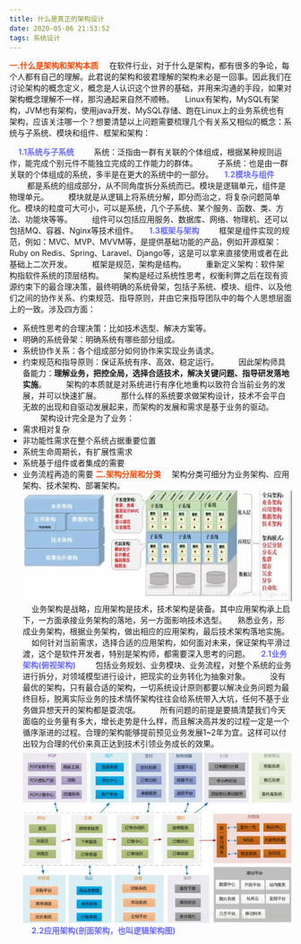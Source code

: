 ```yaml
---
title: 什么是真正的架构设计
date: 2020-05-06 21:53:52
tags: 系统设计
---
```

<b style="color: orangered">一.什么是架构和架构本质</b>
&nbsp;&nbsp;&nbsp;&nbsp;在软件行业，对于什么是架构，都有很多的争论，每个人都有自己的理解。此君说的架构和彼君理解的架构未必是一回事。因此我们在讨论架构的概念定义，概念是人认识这个世界的基础，并用来沟通的手段，如果对架构概念理解不一样，那沟通起来自然不顺畅。
&nbsp;&nbsp;&nbsp;&nbsp;Linux有架构，MySQL有架构，JVM也有架构，使用java开发、MySQL存储、跑在Linux上的业务系统也有架构，应该关注哪一个？想要清楚以上问题需要梳理几个有关系又相似的概念：系统与子系统、模块和组件、框架和架构：
<!-- more -->
&nbsp;&nbsp;&nbsp;&nbsp;<b style="color: #6A6AFF">1.1系统与子系统</b>
&nbsp;&nbsp;&nbsp;&nbsp;&nbsp;&nbsp;&nbsp;&nbsp;系统：泛指由一群有关联的个体组成，根据某种规则运作，能完成个别元件不能独立完成的工作能力的群体。
&nbsp;&nbsp;&nbsp;&nbsp;&nbsp;&nbsp;&nbsp;&nbsp;子系统：也是由一群关联的个体组成的系统，多半是在更大的系统中的一部分。
&nbsp;&nbsp;&nbsp;&nbsp;<b style="color: #6A6AFF">1.2模块与组件</b>
&nbsp;&nbsp;&nbsp;&nbsp;&nbsp;&nbsp;&nbsp;&nbsp;都是系统的组成部分，从不同角度拆分系统而已。模块是逻辑单元，组件是物理单元。
&nbsp;&nbsp;&nbsp;&nbsp;&nbsp;&nbsp;&nbsp;&nbsp;模块就是从逻辑上将系统分解，即分而治之，将复杂问题简单化。模块的粒度可大可小，可以是系统，几个子系统、某个服务、函数、类、方法、功能块等等。
&nbsp;&nbsp;&nbsp;&nbsp;&nbsp;&nbsp;&nbsp;&nbsp;组件可以包括应用服务、数据库、网络、物理机、还可以包括MQ、容器、Nginx等技术组件。
&nbsp;&nbsp;&nbsp;&nbsp;<b style="color: #6A6AFF">1.3框架与架构</b>
&nbsp;&nbsp;&nbsp;&nbsp;&nbsp;&nbsp;&nbsp;&nbsp;框架是组件实现的规范，例如：MVC、MVP、MVVM等，是提供基础功能的产品，例如开源框架：Ruby on Redis、Spring、Laravel、Django等，这是可以拿来直接使用或者在此基础上二次开发。
&nbsp;&nbsp;&nbsp;&nbsp;&nbsp;&nbsp;&nbsp;&nbsp;框架是规范，架构是结构。
&nbsp;&nbsp;&nbsp;&nbsp;&nbsp;&nbsp;&nbsp;&nbsp;重新定义架构：软件架构指软件系统的顶层结构。
&nbsp;&nbsp;&nbsp;&nbsp;&nbsp;&nbsp;&nbsp;&nbsp;架构是经过系统性思考，权衡利弊之后在现有资源约束下的最合理决策，最终明确的系统骨架，包括子系统、模块、组件、以及他们之间的协作关系、约束规范、指导原则，并由它来指导团队中的每个人思想层面上的一致。涉及四方面：
- 系统性思考的合理决策：比如技术选型、解决方案等。
- 明确的系统骨架：明确系统有哪些部分组成。
- 系统协作关系：各个组成部分如何协作来实现业务请求。
- 约束规范和指导原则：保证系统有序、高效、稳定运行。
&nbsp;&nbsp;&nbsp;&nbsp;&nbsp;&nbsp;&nbsp;&nbsp;因此架构师具备能力：<b>理解业务，把控全局，选择合适技术，解决关键问题、指导研发落地实施</b>。
&nbsp;&nbsp;&nbsp;&nbsp;&nbsp;&nbsp;&nbsp;&nbsp;架构的本质就是对系统进行有序化地重构以致符合当前业务的发展，并可以快速扩展。
&nbsp;&nbsp;&nbsp;&nbsp;&nbsp;&nbsp;&nbsp;&nbsp;那什么样的系统要求做架构设计，技术不会平白无故的出现和自驱动发展起来，而架构的发展和需求是基于业务的驱动。
&nbsp;&nbsp;&nbsp;&nbsp;&nbsp;&nbsp;&nbsp;&nbsp;架构设计完全是为了业务：
- 需求相对复杂
- 非功能性需求在整个系统占据重要位置
- 系统生命周期长，有扩展性需求
- 系统基于组件或者集成的需要
- 业务流程再造的需要
<b style="color: orangered">二.架构分层和分类</b>
&nbsp;&nbsp;&nbsp;&nbsp;架构分类可细分为业务架构、应用架构、技术架构、部署架构。
![系统架构图](什么是真正的架构设计/架构1.jpg)
&nbsp;&nbsp;&nbsp;&nbsp;业务架构是战略，应用架构是技术，技术架构是装备。其中应用架构承上启下，一方面承接业务架构的落地，另一方面影响技术选型。
&nbsp;&nbsp;&nbsp;&nbsp;熟悉业务，形成业务架构，根据业务架构，做出相应的应用架构，最后技术架构落地实施。
&nbsp;&nbsp;&nbsp;&nbsp;如何针对当前需求，选择合适的应用架构，如何面对未来，保证架构平滑过渡，这个是软件开发者，特别是架构师，都需要深入思考的问题。
&nbsp;&nbsp;&nbsp;&nbsp;<b style="color: #6A6AFF">2.1业务架构(俯视架构)</b>
&nbsp;&nbsp;&nbsp;&nbsp;&nbsp;&nbsp;&nbsp;&nbsp;包括业务规划、业务模块、业务流程，对整个系统的业务进行拆分，对领域模型进行设计，把现实的业务转化为抽象对象。
&nbsp;&nbsp;&nbsp;&nbsp;&nbsp;&nbsp;&nbsp;&nbsp;没有最优的架构，只有最合适的架构，一切系统设计原则都要以解决业务问题为最终目标，脱离实际业务的技术情怀架构往往会给系统带入大坑，任何不基于业务做异想天开的架构都是耍流氓。
&nbsp;&nbsp;&nbsp;&nbsp;&nbsp;&nbsp;&nbsp;&nbsp;所有问题的前提是要搞清楚我们今天面临的业务量有多大，增长走势是什么样，而且解决高并发的过程一定是一个循序渐进的过程。合理的架构能够提前预见业务发展1~2年为宜。这样可以付出较为合理的代价来真正达到技术引领业务成长的效果。
![京东业务架构图](什么是真正的架构设计/架构2.jpg)
&nbsp;&nbsp;&nbsp;&nbsp;<b style="color: #6A6AFF">2.2应用架构(剖面架构，也叫逻辑架构图)</b>